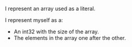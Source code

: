 I represent an array used as a literal. 

I represent myself as a:

- An int32 with the size of the array.
- The elements in the array one after the other.